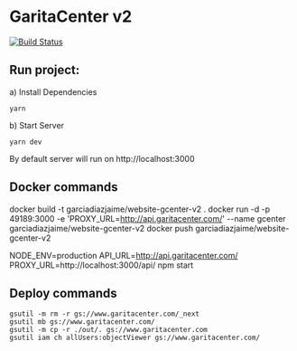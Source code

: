 # GaritaCenter v2

[![Build Status](https://travis-ci.org/garciadiazjaime/website-gcenter-v2.svg)](https://travis-ci.org/garciadiazjaime/website-gcenter-v2)

## Run project:
a) Install Dependencies

`yarn`

b) Start Server

`yarn dev`

By default server will run on http://localhost:3000


## Docker commands
docker build -t garciadiazjaime/website-gcenter-v2 .
docker run -d -p 49189:3000 -e 'PROXY_URL=http://api.garitacenter.com/' --name gcenter garciadiazjaime/website-gcenter-v2
docker push garciadiazjaime/website-gcenter-v2

NODE_ENV=production API_URL=http://api.garitacenter.com/ PROXY_URL=http://localhost:3000/api/ npm start


## Deploy commands
```
gsutil -m rm -r gs://www.garitacenter.com/_next
gsutil mb gs://www.garitacenter.com/
gsutil -m cp -r ./out/. gs://www.garitacenter.com
gsutil iam ch allUsers:objectViewer gs://www.garitacenter.com/
```
